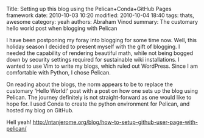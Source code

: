 Title: Setting up this blog using the Pelican+Conda+GitHub Pages framework
date: 2010-10-03 10:20
modified: 2010-10-04 18:40
tags: thats, awesome
category: yeah
authors: Abraham Vinod
summary: The customary hello world post when blogging with Pelican

I have been postponing my foray into blogging for some time now. Well, this
holiday season I decided to present myself with the gift of blogging. I needed
the capability of rendering beautiful math, while not being bogged down by
security settings required for sustainable wiki installations. I wanted to use
Vim to write my blogs, which ruled out WordPress. Since I am comfortable with
Python, I chose Pelican. 

On reading about the blogs, the norm appears to be to replace the customary
'Hello World!' post with a post on how one sets up the blog using Pelican. The
journey definitely is not straight-forward as one would like to hope for.
I used Conda to create the python environment for Pelican, and hosted my blog on
GitHub.

Hell yeah!
http://ntanjerome.org/blog/how-to-setup-github-user-page-with-pelican/
